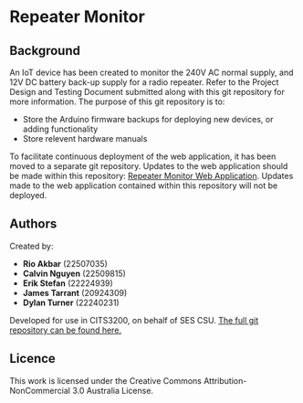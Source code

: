 # Repeater Monitor
## Background
An IoT device has been created to monitor the 240V AC normal supply, and 12V DC battery back-up supply for a radio repeater. Refer to the Project Design and Testing Document submitted along with this git repository for more information. The purpose of this git repository is to:
* Store the Arduino firmware backups for deploying new devices, or adding functionality
* Store relevent hardware manuals

To facilitate continuous deployment of the web application, it has been moved to a separate git repository. Updates to the web application should be made within this repository: [Repeater Monitor Web Application](https://github.com/tarrantja/remote-monitor-web). Updates made to the web application contained within this repository will not be deployed. 

## Authors
Created by:
* **Rio Akbar** (22507035)
* **Calvin Nguyen** (22509815)
* **Erik Stefan** (22224939)
* **James Tarrant** (20924309)
* **Dylan Turner** (22240231)

Developed for use in CITS3200, on behalf of SES CSU. 
[The full git repository can be found here.](https://github.com/tarrantja/remote-monitor-web)

## Licence
This work is licensed under the Creative Commons Attribution-NonCommercial 3.0 Australia License. 
